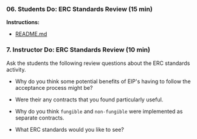 ### 06. Students Do: ERC Standards Review (15 min)

**Instructions:**

* [README.md](Activities/06_Stu_ERC_Standards_Exploration/README.md)

### 7. Instructor Do: ERC Standards Review (10 min)

Ask the students the following review questions about the ERC standards activity.

* Why do you think some potential benefits of EIP's having to follow the acceptance process might be?

* Were their any contracts that you found particularly useful.

* Why do you think `fungible` and `non-fungible` were implemented as separate contracts.

* What ERC standards would you like to see?

